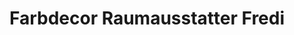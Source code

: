 ---
title: "Farbdecor Raumausstatter Fredi"
url: /arzl-pitztal/farbdecor-raumausstatter-fredi/
shop: Raumausstattung
---